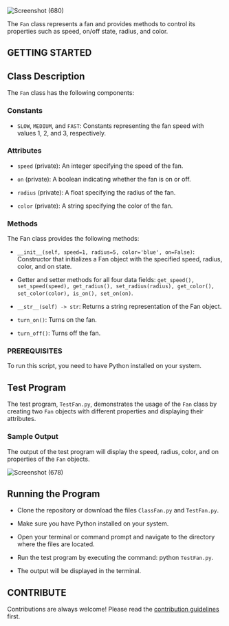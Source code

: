 ![Screenshot (680)](https://github.com/laivwxyz/Abstraction-and-Encapsulation/assets/129714181/4aade213-c9fd-44f8-910c-6e6c723d8825)

The `Fan` class represents a fan and provides methods to control its properties such as speed, on/off state, radius, and color.

## GETTING STARTED

## Class Description

The `Fan` class has the following components:

### Constants

- `SLOW`, `MEDIUM`, and `FAST`: Constants representing the fan speed with values 1, 2, and 3, respectively.

### Attributes

- `speed` (private): An integer specifying the speed of the fan.

- `on` (private): A boolean indicating whether the fan is on or off.

- `radius` (private): A float specifying the radius of the fan.

- `color` (private): A string specifying the color of the fan.

### Methods

The Fan class provides the following methods:

- `__init__(self, speed=1, radius=5, color='blue', on=False)`: Constructor that initializes a Fan object with the specified speed, radius, color, and on state.

- Getter and setter methods for all four data fields: `get_speed(), set_speed(speed), get_radius(), set_radius(radius), get_color(), set_color(color), is_on(), set_on(on)`.

- `__str__(self) -> str`: Returns a string representation of the Fan object.

- `turn_on()`: Turns on the fan.

- `turn_off()`: Turns off the fan.

### PREREQUISITES

To run this script, you need to have Python installed on your system.

## Test Program

The test program, `TestFan.py`, demonstrates the usage of the `Fan` class by creating two `Fan` objects with different properties and displaying their attributes.

### Sample Output

The output of the test program will display the speed, radius, color, and on properties of the `Fan` objects.

![Screenshot (678)](https://github.com/laivwxyz/Abstraction-and-Encapsulation/assets/129714181/277eef7d-479c-4e22-b0ea-e1e722871354)

## Running the Program

- Clone the repository or download the files `ClassFan.py` and `TestFan.py`.

- Make sure you have Python installed on your system.

- Open your terminal or command prompt and navigate to the directory where the files are located.

- Run the test program by executing the command: python `TestFan.py`.

- The output will be displayed in the terminal.

## CONTRIBUTE

Contributions are always welcome! Please read the [contribution guidelines](https://github.com/matiassingers/awesome-readme/blob/master/contributing.md) first.
